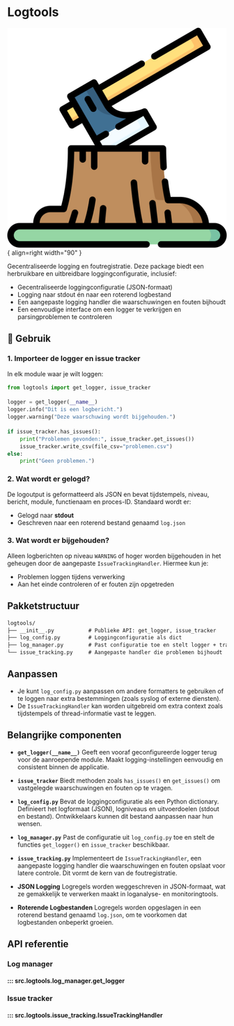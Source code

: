 # Logtools

![Logtools](images/logging.png){ align=right width="90" }

Gecentraliseerde logging en foutregistratie. Deze package biedt een herbruikbare en uitbreidbare loggingconfiguratie, inclusief:

- Gecentraliseerde loggingconfiguratie (JSON-formaat)
- Logging naar stdout én naar een roterend logbestand
- Een aangepaste logging handler die waarschuwingen en fouten bijhoudt
- Een eenvoudige interface om een logger te verkrijgen en parsingproblemen te controleren

## 🚀 Gebruik

### 1. Importeer de logger en issue tracker

In elk module waar je wilt loggen:

```python
from logtools import get_logger, issue_tracker

logger = get_logger(__name__)
logger.info("Dit is een logbericht.")
logger.warning("Deze waarschuwing wordt bijgehouden.")

if issue_tracker.has_issues():
    print("Problemen gevonden:", issue_tracker.get_issues())
    issue_tracker.write_csv(file_csv="problemen.csv")
else:
    print("Geen problemen.")
```

### 2. Wat wordt er gelogd?

De logoutput is geformatteerd als JSON en bevat tijdstempels, niveau, bericht, module, functienaam en proces-ID. Standaard wordt er:

- Gelogd naar **stdout**
- Geschreven naar een roterend bestand genaamd `log.json`

### 3. Wat wordt er bijgehouden?

Alleen logberichten op niveau `WARNING` of hoger worden bijgehouden in het geheugen door de aangepaste `IssueTrackingHandler`. Hiermee kun je:

- Problemen loggen tijdens verwerking
- Aan het einde controleren of er fouten zijn opgetreden

## Pakketstructuur

```md
logtools/
├── __init__.py           # Publieke API: get_logger, issue_tracker
├── log_config.py         # Loggingconfiguratie als dict
├── log_manager.py        # Past configuratie toe en stelt logger + tracker beschikbaar
└── issue_tracking.py     # Aangepaste handler die problemen bijhoudt
```

## Aanpassen

- Je kunt `log_config.py` aanpassen om andere formatters te gebruiken of te loggen naar extra bestemmingen (zoals syslog of externe diensten).
- De `IssueTrackingHandler` kan worden uitgebreid om extra context zoals tijdstempels of thread-informatie vast te leggen.

## Belangrijke componenten

- **`get_logger(__name__)`**
  Geeft een vooraf geconfigureerde logger terug voor de aanroepende module. Maakt logging-instellingen eenvoudig en consistent binnen de applicatie.

- **`issue_tracker`**
  Biedt methoden zoals `has_issues()` en `get_issues()` om vastgelegde waarschuwingen en fouten op te vragen.

- **`log_config.py`**
  Bevat de loggingconfiguratie als een Python dictionary. Definieert het logformaat (JSON), logniveaus en uitvoerdoelen (stdout en bestand). Ontwikkelaars kunnen dit bestand aanpassen naar hun wensen.

- **`log_manager.py`**
  Past de configuratie uit `log_config.py` toe en stelt de functies `get_logger()` en `issue_tracker` beschikbaar.

- **`issue_tracking.py`**
  Implementeert de `IssueTrackingHandler`, een aangepaste logging handler die waarschuwingen en fouten opslaat voor latere controle. Dit vormt de kern van de foutregistratie.

- **JSON Logging**
  Logregels worden weggeschreven in JSON-formaat, wat ze gemakkelijk te verwerken maakt in loganalyse- en monitoringtools.

- **Roterende Logbestanden**
  Logregels worden opgeslagen in een roterend bestand genaamd `log.json`, om te voorkomen dat logbestanden onbeperkt groeien.

## API referentie

### Log manager

#### ::: src.logtools.log_manager.get_logger

### Issue tracker

#### ::: src.logtools.issue_tracking.IssueTrackingHandler
